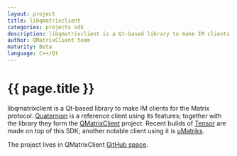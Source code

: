 ```yaml
---
layout: project
title: libqmatrixclient
categories: projects sdk
description: libqmatrixclient is a Qt-based library to make IM clients for the Matrix protocol.
author: QMatrixClient team
maturity: Beta
language: C++/Qt
---
```


# {{ page.title }}
libqmatrixclient is a Qt-based library to make IM clients for the Matrix protocol. [Quaternion](https://matrix.org/docs/projects/client/quaternion.html) is a reference client using its features; together with the library they form the [QMatrixClient](https://github.com/QMatrixClient) project. Recent builds of [Tensor](https://matrix.org/docs/projects/client/tensor.html) are made on top of this SDK; another notable client using it is [uMatriks](https://github.com/LarreaMikel/uMatriks).

The project lives in QMatrixClient [GitHub space](https://github.com/QMatrixClient/libqmatrixclient).
